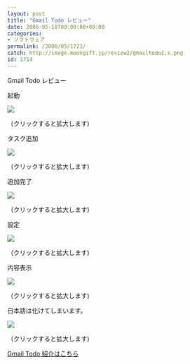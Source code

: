 ```yaml
---
layout: post
title: "Gmail Todo レビュー"
date: 2006-05-18T09:00:00+09:00
categories:
- ソフトウェア
permalink: /2006/05/1721/
catch: http://image.moongift.jp/review2/gmailtodo1.s.png
id: 1714
---
```

Gmail Todo レビュー  
<!--more-->

起動

  

[![](http://image.moongift.jp/review2/gmailtodo5.s.png)](http://image.moongift.jp/review2/gmailtodo5.png)  
  
（クリックすると拡大します)

  

タスク追加

  

[![](http://image.moongift.jp/review2/gmailtodo3.s.png)](http://image.moongift.jp/review2/gmailtodo3.png)  
  
（クリックすると拡大します)

  

追加完了

  

[![](http://image.moongift.jp/review2/gmailtodo4.s.png)](http://image.moongift.jp/review2/gmailtodo4.png)  
  
（クリックすると拡大します)

  

設定

  

[![](http://image.moongift.jp/review2/gmailtodo1.s.png)](http://image.moongift.jp/review2/gmailtodo1.png)  
  
（クリックすると拡大します)

  

内容表示

  

[![](http://image.moongift.jp/review2/gmailtodo6.s.png)](http://image.moongift.jp/review2/gmailtodo6.png)  
  
（クリックすると拡大します)

  

日本語は化けてしまいます。

  

[![](http://image.moongift.jp/review2/gmailtodo2.s.png)](http://image.moongift.jp/review2/gmailtodo2.png)  
  
（クリックすると拡大します)

  

[Gmail Todo 紹介はこちら](http://oss.moongift.jp/intro/i-1717.html)

